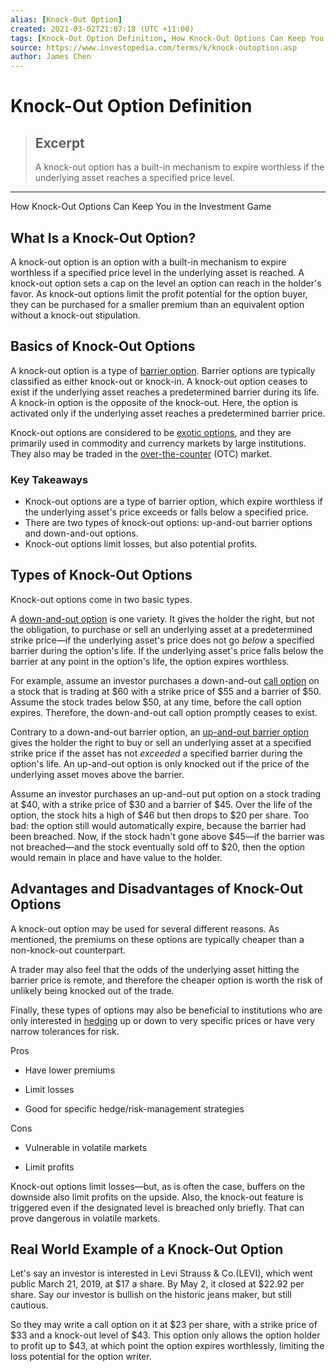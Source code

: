 ```yaml
---
alias: [Knock-Out Option]
created: 2021-03-02T21:07:18 (UTC +11:00)
tags: [Knock-Out Option Definition, How Knock-Out Options Can Keep You in the Investment Game]
source: https://www.investopedia.com/terms/k/knock-outoption.asp
author: James Chen
---
```


# Knock-Out Option Definition

> ## Excerpt
> A knock-out option has a built-in mechanism to expire worthless if the underlying asset reaches a specified price level.

---

How Knock-Out Options Can Keep You in the Investment Game
## What Is a Knock-Out Option?

A knock-out option is an option with a built-in mechanism to expire worthless if a specified price level in the underlying asset is reached. A knock-out option sets a cap on the level an option can reach in the holder's favor. As knock-out options limit the profit potential for the option buyer, they can be purchased for a smaller premium than an equivalent option without a knock-out stipulation. 

## Basics of Knock-Out Options

A knock-out option is a type of [barrier option](https://www.investopedia.com/terms/b/barrieroption.asp). Barrier options are typically classified as either knock-out or knock-in. A knock-out option ceases to exist if the underlying asset reaches a predetermined barrier during its life. A knock-in option is the opposite of the knock-out. Here, the option is activated only if the underlying asset reaches a predetermined barrier price.

Knock-out options are considered to be [exotic options](https://www.investopedia.com/terms/e/exoticoption.asp), and they are primarily used in commodity and currency markets by large institutions. They also may be traded in the [over-the-counter](https://www.investopedia.com/terms/o/otc.asp) (OTC) market.

### Key Takeaways

-   Knock-out options are a type of barrier option, which expire worthless if the underlying asset's price exceeds or falls below a specified price.
-   There are two types of knock-out options: up-and-out barrier options and down-and-out options.
-   Knock-out options limit losses, but also potential profits.

## Types of Knock-Out Options

Knock-out options come in two basic types.

A [down-and-out option](https://www.investopedia.com/terms/d/daoo.asp) is one variety. It gives the holder the right, but not the obligation, to purchase or sell an underlying asset at a predetermined strike price—if the underlying asset's price does not go _below_ a specified barrier during the option's life. If the underlying asset's price falls below the barrier at any point in the option's life, the option expires worthless.

For example, assume an investor purchases a down-and-out [call option](https://www.investopedia.com/terms/c/calloption.asp) on a stock that is trading at $60 with a strike price of $55 and a barrier of $50. Assume the stock trades below $50, at any time, before the call option expires. Therefore, the down-and-out call option promptly ceases to exist. 

Contrary to a down-and-out barrier option, an [up-and-out barrier option](https://www.investopedia.com/terms/u/up-and-outoption.asp) gives the holder the right to buy or sell an underlying asset at a specified strike price if the asset has not _exceeded_ a specified barrier during the option's life. An up-and-out option is only knocked out if the price of the underlying asset moves above the barrier.

Assume an investor purchases an up-and-out put option on a stock trading at $40, with a strike price of $30 and a barrier of $45. Over the life of the option, the stock hits a high of $46 but then drops to $20 per share. Too bad: the option still would automatically expire, because the barrier had been breached. Now, if the stock hadn't gone above $45—if the barrier was not breached—and the stock eventually sold off to $20, then the option would remain in place and have value to the holder.

## Advantages and Disadvantages of Knock-Out Options

A knock-out option may be used for several different reasons. As mentioned, the premiums on these options are typically cheaper than a non-knock-out counterpart. 

A trader may also feel that the odds of the underlying asset hitting the barrier price is remote, and therefore the cheaper option is worth the risk of unlikely being knocked out of the trade. 

Finally, these types of options may also be beneficial to institutions who are only interested in [hedging](https://www.investopedia.com/terms/h/hedge.asp) up or down to very specific prices or have very narrow tolerances for risk.

Pros

-   Have lower premiums
    
-   Limit losses
    
-   Good for specific hedge/risk-management strategies
    

Cons

-   Vulnerable in volatile markets
    
-   Limit profits
    

Knock-out options limit losses—but, as is often the case, buffers on the downside also limit profits on the upside. Also, the knock-out feature is triggered even if the designated level is breached only briefly. That can prove dangerous in volatile markets.

## Real World Example of a Knock-Out Option

Let's say an investor is interested in Levi Strauss & Co.(LEVI), which went public March 21, 2019, at $17 a share. By May 2, it closed at $22.92 per share. Say our investor is bullish on the historic jeans maker, but still cautious.

So they may write a call option on it at $23 per share, with a strike price of $33 and a knock-out level of $43. This option only allows the option holder to profit up to $43, at which point the option expires worthlessly, limiting the loss potential for the option writer.
